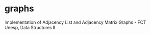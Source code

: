 # graphs
Implementation of Adjacency List and Adjacency Matrix Graphs - FCT Unesp, Data Structures II
